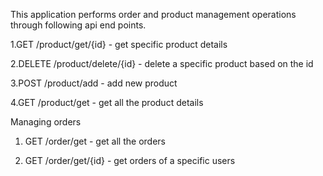 This application performs order and product management operations through following api end points.

1.GET /product/get/{id}         - get specific product details 

2.DELETE /product/delete/{id}   - delete a specific product based on the id 

3.POST /product/add             - add new product

4.GET /product/get              - get all the product details 


Managing orders 

1. GET /order/get                - get all the orders 

2. GET /order/get/{id}           - get orders of a specific users 

